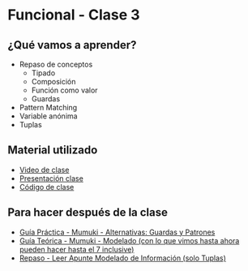 # Funcional - Clase 3

## ¿Qué vamos a aprender?

* Repaso de conceptos
    * Tipado
    * Composición
    * Función como valor
    * Guardas
* Pattern Matching
* Variable anónima
* Tuplas

## Material utilizado

* [Video de clase](https://drive.google.com/file/d/1pwPr4UPBcZOkKPNzvXnYthPfphwVA09y/view?usp=sharing)
* [Presentación clase](https://docs.google.com/presentation/d/1qvJ8_IC-9BQ7Q1c-Un2mh3SPx8vl8UOSB9_f8JYekKk/edit#slide=id.g12592c9b570_0_175)
* [Código de clase](https://github.com/pdep-st/seguimiento/blob/main/seguimiento/2022/funcional/practica/clase3.hs)

## Para hacer después de la clase

* [Guía Práctica - Mumuki - Alternativas: Guardas y Patrones](https://mumuki.io/pdep-utn/lessons/694-programacion-funcional-alternativas-guardas-y-patrones)
* [Guía Teórica - Mumuki - Modelado (con lo que vimos hasta ahora pueden hacer hasta el 7 inclusive)](https://mumuki.io/pdep-utn/lessons/745-programacion-funcional-modelado)
* [Repaso - Leer Apunte Modelado de Información (solo Tuplas)](https://docs.google.com/document/d/11C2UAbP70dP7sTID-ZxJm_a-5ypKxQUEuZr6GVk5yFI/edit#heading=h.x2xuqlkw85oe)
